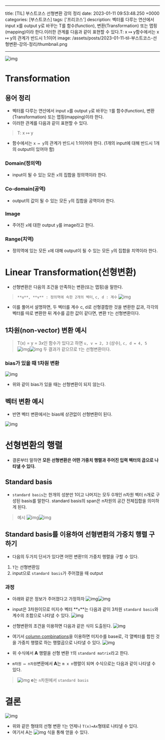 

---
title: [TIL] 부스트코스 선형변환 강의 정리
date: 2023-01-11 09:53:48.250 +0000
categories: [부스트코스]
tags: ['프리코스']
description: 벡터를 다루는 연산에서 input x를 output y로 바꾸는 T를 함수(function), 변환(Transformation) 또는 맵핑(mapping)이라 한다.이러한 관계를 다음과 같이 표현할 수 있다.T: x ↦ y함수에서는 x ↦ y의 관계가 반드시 1:1이어
image: /assets/posts/2023-01-11-til-부스트코스-선형변환-강의-정리/thumbnail.png

---

![img](/assets/posts/2023-01-11-til-부스트코스-선형변환-강의-정리/img0.png)

# Transformation

## 용어 정리

- 벡터를 다루는 연산에서 input `x`를 output `y`로 바꾸는 `T`를 함수(function), 변환(Transformation) 또는 맵핑(mapping)이라 한다.
- 이러한 관계를 다음과 같이 표현할 수 있다.
> T: x ↦ y
- 함수에서는 `x ↦ y`의 관계가 반드시 1:1이어야 한다. (1개의 input에 대해 반드시 1개의 output이 있어야 함)

### Domain(정의역)

- input이 될 수 있는 모든 `x`의 집합을 정의역이라 한다.

### Co-domain(공역)

- output의 값이 될 수 있는 모든 `y`의 집합을 공역이라 한다.

### Image

- 주어진 `x`에 대한 output `y`를 image라고 한다.

### Range(치역)

- 정의역에 있는 모든 `x`에 대해 output이 될 수 있는 모든 `y`의 집합을 치역이라 한다.

# Linear Transformation(선형변환)

- 선형변환은 다음의 조건을 만족하는 변환(또는 맵핑)을 말한다.
> `**u**, **v** : 정의역에 속한 2개의 벡터`, `c, d : 계수`
![img](/assets/posts/2023-01-11-til-부스트코스-선형변환-강의-정리/img1.png)

- 이를 풀어서 설명하면, 두 벡터를 계수 c, d로 선형결합한 것을 변환한 값과, 각각의 벡터를 따로 변환한 뒤 계수를 곱한 값이 같다면, 변환 `T`는 선형변환이다.

## 1차원(non-vector) 변환 예시

> T(x) = y = 3x인 함수가 있다고 하면
> `u, v = 2, 3` (상수), `c, d = 4, 5`
>![img](/assets/posts/2023-01-11-til-부스트코스-선형변환-강의-정리/img2.png)![img](/assets/posts/2023-01-11-til-부스트코스-선형변환-강의-정리/img3.png)
> 두 결과가 같으므로 `T`는 선형변환이다.

### bias가 있을 때 1차원 변환

![img](/assets/posts/2023-01-11-til-부스트코스-선형변환-강의-정리/img4.png)

- 위와 같이 bias가 있을 때는 선형변환이 되지 않는다.

## 벡터 변환 예시

- 반면 벡터 변환에서는 bias에 상관없이 선형변환이 된다.

![img](/assets/posts/2023-01-11-til-부스트코스-선형변환-강의-정리/img5.png)

# 선형변환의 행렬

- 결론부터 말하면 **모든 선형변환은 어떤 가중치 행렬과 주어진 입력 벡터의 곱으로 나타낼 수 있다.**

## Standard basis
- `standard basis`는 한개의 성분만 1이고 나머지는 모두 0개인 n차원 벡터 n개로 구성된 basis를 말한다. standard basis의 span은 n차원의 공간 전체집합을 의미하게 된다.

> 예시
> ![img](/assets/posts/2023-01-11-til-부스트코스-선형변환-강의-정리/img6.png)![img](/assets/posts/2023-01-11-til-부스트코스-선형변환-강의-정리/img7.png)

## Standard basis를 이용하여 선형변환의 가중치 행렬 구하기

- 다음의 두가지 단서가 있다면 어떤 변환`T`의 가중치 행렬을 구할 수 있다.
1. `T`는 선형변환임
2. input으로 `standard basis`가 주어졌을 때 output

### 과정

- 아래와 같은 정보가 주어졌다고 가정하자
![img](/assets/posts/2023-01-11-til-부스트코스-선형변환-강의-정리/img8.png)![img](/assets/posts/2023-01-11-til-부스트코스-선형변환-강의-정리/img9.png)

- input은 3차원이므로 미지수 벡터 **`x`**는 다음과 같이 3차원 `standard basis`와 계수의 조합으로 나타낼 수 있다.
![img](/assets/posts/2023-01-11-til-부스트코스-선형변환-강의-정리/img10.png)

- 선형변환의 조건을 이용하면 다음과 같은 식이 도출된다.
![img](/assets/posts/2023-01-11-til-부스트코스-선형변환-강의-정리/img11.png)

- 여기서 [column combinations](https://velog.io/@cjkangme/TIL-%EB%B6%80%EC%8A%A4%ED%8A%B8%EC%BD%94%EC%8A%A4-%EC%84%A0%ED%98%95%EA%B2%B0%ED%95%A9-%EA%B0%95%EC%9D%98-%EC%A0%95%EB%A6%AC#%ED%96%89%EB%A0%AC%EA%B3%B1%EC%9D%98-%ED%91%9C%ED%98%84)을 이용하면 미지수를 base로, 각 열벡터를 합친 것을 가중치 행렬로 하는 행렬곱으로 나타낼 수 있다.
![img](/assets/posts/2023-01-11-til-부스트코스-선형변환-강의-정리/img12.png)


- 위 수식에서 **A** 행렬을 선형 변환 `T`의 `standard matrix`라고 한다.
- `m차원 ↦ n차원`변환에서 **A**는 `m x n`행렬이 되며 수식으로는 다음과 같이 나타낼 수 있다.
> ![img](/assets/posts/2023-01-11-til-부스트코스-선형변환-강의-정리/img13.png)
> **e**는 `n`차원에서 `standard basis`

# 결론

![img](/assets/posts/2023-01-11-til-부스트코스-선형변환-강의-정리/img14.png)


- 위와 같은 형태의 선형 변환 `T`는 언제나 `T(x)=Ax`형태로 나타낼 수 있다.
- 여기서 A는 ![img](/assets/posts/2023-01-11-til-부스트코스-선형변환-강의-정리/img13.png) 식을 통해 얻을 수 있다.




        